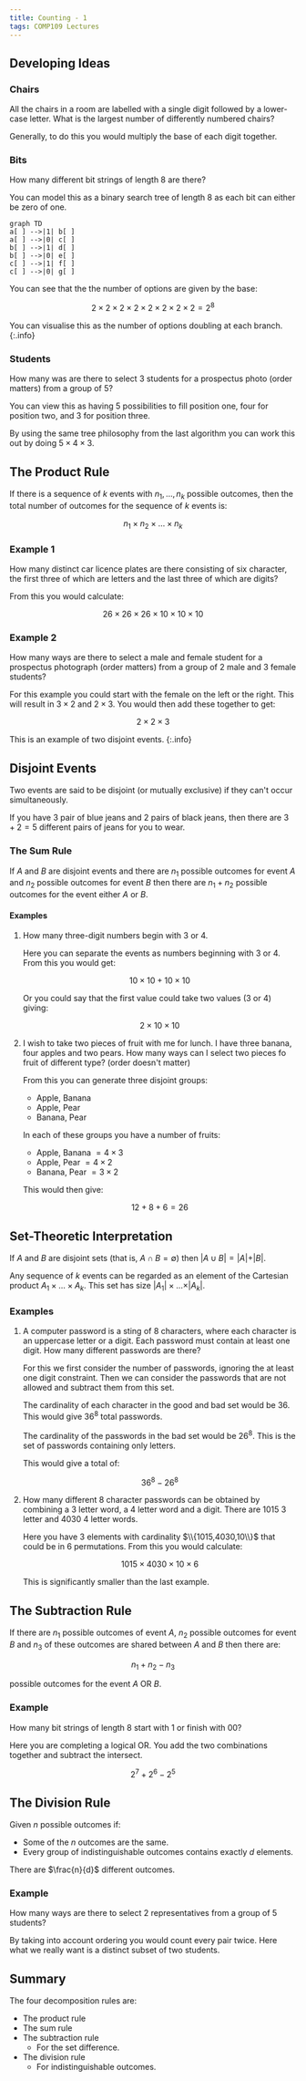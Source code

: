 ```yaml
---
title: Counting - 1
tags: COMP109 Lectures
---
```

## Developing Ideas
### Chairs
All the chairs in a room are labelled with a single digit followed by a lower-case letter. What is the largest number of differently numbered chairs?

Generally, to do this you would multiply the base of each digit together.

### Bits
How many different bit strings of length 8 are there?

You can model this as a binary search tree of length 8 as each bit can either be zero of one.

```mermaid
graph TD
a[ ] -->|1| b[ ]
a[ ] -->|0| c[ ]
b[ ] -->|1| d[ ]
b[ ] -->|0| e[ ]
c[ ] -->|1| f[ ]
c[ ] -->|0| g[ ]
```

You can see that the the number of options are given by the base:

$$2\times 2\times 2\times 2\times 2\times 2\times 2\times 2=2^8$$

You can visualise this as the number of options doubling at each branch.
{:.info}

### Students
How many was are there to select 3 students for a prospectus photo (order matters) from a group of 5?

You can view this as having 5 possibilities to fill position one, four for position two, and 3 for position three.

By using the same tree philosophy from the last algorithm you can work this out by doing $5\times 4\times 3$.

## The Product Rule
If there is a sequence of $k$ events with $n_1,\ldots,n_k$ possible outcomes, then the total number of outcomes for the sequence of $k$ events is:

$$n_1\times n_2\times\ldots\times n_k$$

### Example 1
How many distinct car licence plates are there consisting of six character, the first three of which are letters and the last three of which are digits?

From this you would calculate:

$$26\times26\times26\times10\times10\times10$$

### Example 2
How many ways are there to select a male and female student for a prospectus photograph (order matters) from a group of 2 male and 3 female students?

For this example you could start with the female on the left or the right. This will result in $3\times2$ and $2\times3$. You would then add these together to get:

$$2\times2\times3$$

This is an example of two disjoint events.
{:.info}

## Disjoint Events
Two events are said to be disjoint (or mutually exclusive) if they can't occur simultaneously.

If you have 3 pair of blue jeans and 2 pairs of black jeans, then there are $3+2=5$ different pairs of jeans for you to wear.

### The Sum Rule
If $A$ and $B$ are disjoint events and there are $n_1$ possible outcomes for event $A$ and $n_2$ possible outcomes for event $B$ then there are $n_1+n_2$ possible outcomes for the event either $A$ or $B$.

#### Examples
1. How many three-digit numbers begin with 3 or 4.

	Here you can separate the events as numbers beginning with 3 or 4. From this you would get:

	$$10\times10+10\times10$$

	Or you could say that the first value could take two values (3 or 4) giving:

	$$2\times10\times10$$
1. I wish to take two pieces of fruit with me for lunch. I have three banana, four apples and two pears. How many ways can I select two pieces fo fruit of different type? (order doesn't matter)
	
	From this you can generate three disjoint groups:
	
	* Apple, Banana
	* Apple, Pear
	* Banana, Pear
	
	In each of these groups you have a number of fruits:
	
	* Apple, Banana $=4\times3$
	* Apple, Pear $=4\times2$
	* Banana, Pear $=3\times2$
	
	This would then give:
	
	$$12 + 8 + 6 = 26$$
	
## Set-Theoretic Interpretation
If $A$ and $B$ are disjoint sets (that is, $A\cap B=\emptyset$) then $\vert A\cup B\vert=\vert A\vert+\vert B\vert$.

Any sequence of $k$ events can be regarded as an element of the Cartesian product $A_1\times\ldots\times A_k$. This set has size $\vert A_1\vert\times\ldots\times\vert A_k\vert$.

### Examples
1. A computer password is a sting of 8 characters, where each character is an uppercase letter or a digit. Each password must contain at least one digit. How many different passwords are there?


	For this we first consider the number of passwords, ignoring the at least one digit constraint. Then we can consider the passwords that are not allowed and subtract them from this set.

	The cardinality of each character in the good and bad set would be 36. This would give $36^8$ total passwords.

	The cardinality of the passwords in the bad set would be $26^8$. This is the set of passwords containing only letters.

	This would give a total of:

	$$36^8-26^8$$
1. How many different 8 character passwords can be obtained by combining a 3 letter word, a 4 letter word and a digit. There are 1015 3 letter and 4030 4 letter words.

	Here you have 3 elements with cardinality $\\{1015,4030,10\\}$ that could be in 6 permutations. From this you would calculate:

	$$1015\times4030\times10\times6$$

	This is significantly smaller than the last example.

## The Subtraction Rule
If there are $n_1$ possible outcomes of event $A$, $n_2$ possible outcomes for event $B$ and $n_3$ of these outcomes are shared between $A$ and $B$ then there are:

$$n_1+n_2-n_3$$

possible outcomes for the event $A$ OR $B$.

### Example
How many bit strings of length 8 start with 1 or finish with 00?

Here you are completing a logical OR. You add the two combinations together and subtract the intersect.

$$2^7+2^6-2^5$$

## The Division Rule
Given $n$ possible outcomes if:

* Some of the $n$ outcomes are the same.
* Every group of indistinguishable outcomes contains exactly $d$ elements.

There are $\frac{n}{d}$ different outcomes.
### Example
How many ways are there to select 2 representatives from a group of 5 students?

By taking into account ordering you would count every pair twice. Here what we really want is a distinct subset of two students.

## Summary
The four decomposition rules are:

* The product rule
* The sum rule
* The subtraction rule
	* For the set difference.
* The division rule
	* For indistinguishable outcomes.

